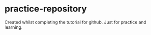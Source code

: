 # practice-repository
Created whilst completing the tutorial for github. Just for practice and learning.
